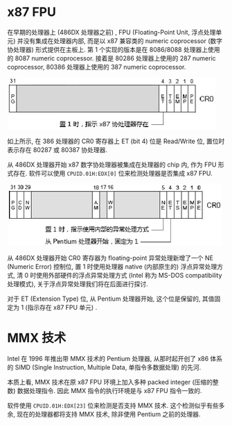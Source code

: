 
# x87 FPU

在早期的处理器上 (486DX 处理器之前) ​, FPU (Floating-Point Unit, 浮点处理单元) 并没有集成在处理器内部, 而是以 x87 兼容类的 numeric coprocessor (数字协处理器) 形式提供在主板上. 第 1 个实现的版本是在 8086/8088 处理器上使用的 8087 numeric coprocessor. 接着是 80286 处理器上使用的 287 numeric coprocessor, 80386 处理器上使用的 387 numeric coprocessor.

![2024-09-03-09-57-16.png](./images/2024-09-03-09-57-16.png)

如上所示, 在 386 处理器的 CR0 寄存器上 ET (bit 4) 位是 Read/Write 位, 置位时表示存在 80287 或 80387 协处理器.

从 486DX 处理器开始 x87 数字协处理器被集成在处理器的 chip 内, 作为 FPU 形式存在. 软件可以使用 `CPUID.01H:EDX[0]` 位来检测处理器是否集成 x87 FPU.

![2024-09-03-09-57-25.png](./images/2024-09-03-09-57-25.png)

从 486DX 处理器开始 CR0 寄存器为 floating-point 异常处理新增了一个 NE (Numeric Error) 控制位, 置 1 时使用处理器 native (内部原生的) 浮点异常处理方式, 清 0 时使用外部硬件的浮点异常处理方式 (Intel 称为 MS-DOS compatibility 处理模式)​, 关于浮点异常处理我们将在后面进行探讨.

对于 ET (Extension Type) 位, 从 Pentium 处理器开始, 这个位是保留的, 其值固定为 1 (指示存在 x87 FPU 单元) ​.

# MMX 技术

Intel 在 1996 年推出带 MMX 技术的 Pentium 处理器, 从那时起开创了 x86 体系的 SIMD (Single Instruction, Multiple Data, 单指令多数据处理) 的先河.

本质上看, MMX 技术在原 x87 FPU 环境上加入多种 packed integer (压缩的整数) 数据处理指令. 因此 MMX 指令的执行环境是与 x87 FPU 指令一致的.

软件使用 `CPUID.01H:EDX[23]` 位来检测是否支持 MMX 技术. 这个检测似乎有些多余, 现在的处理器都将支持 MMX 技术, 除非使用 Pentium 之前的处理器.
